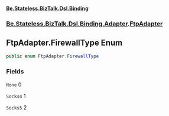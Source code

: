 #### [Be.Stateless.BizTalk.Dsl.Binding](README.md 'README')
### [Be.Stateless.BizTalk.Dsl.Binding.Adapter](Be.Stateless.BizTalk.Dsl.Binding.Adapter.md 'Be.Stateless.BizTalk.Dsl.Binding.Adapter').[FtpAdapter](FtpAdapter.md 'Be.Stateless.BizTalk.Dsl.Binding.Adapter.FtpAdapter')

## FtpAdapter.FirewallType Enum

```csharp
public enum FtpAdapter.FirewallType
```
### Fields

<a name='Be.Stateless.BizTalk.Dsl.Binding.Adapter.FtpAdapter.FirewallType.None'></a>

`None` 0

<a name='Be.Stateless.BizTalk.Dsl.Binding.Adapter.FtpAdapter.FirewallType.Socks4'></a>

`Socks4` 1

<a name='Be.Stateless.BizTalk.Dsl.Binding.Adapter.FtpAdapter.FirewallType.Socks5'></a>

`Socks5` 2